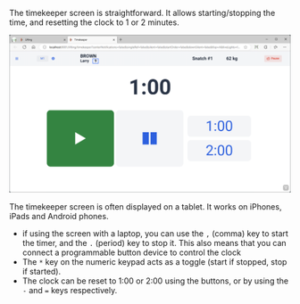The timekeeper screen is straightforward.  It allows starting/stopping the time, and resetting the clock to 1 or 2 minutes.

![10](nimg\3300Timekeeping\10.png)

The timekeeper screen is often displayed on a tablet.  It works on iPhones, iPads and Android phones.

- if using the screen with a laptop, you can use the `,` (comma) key to start the timer, and the `.` (period) key to stop it.  This also means that you can connect a programmable button device to control the clock 
- The `*` key on the numeric keypad acts as a toggle (start if stopped, stop if started).
- The clock can be reset to 1:00 or 2:00 using the buttons, or by using the `-` and `=` keys respectively.
